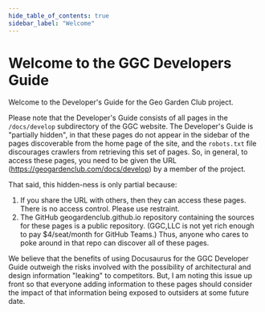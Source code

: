 ```yaml
---
hide_table_of_contents: true
sidebar_label: "Welcome"
---
```


# Welcome to the GGC Developers Guide

Welcome to the Developer's Guide for the Geo Garden Club project.

Please note that the Developer's Guide consists of all pages in the `/docs/develop` subdirectory of the GGC website.  The Developer's Guide is "partially hidden", in that these pages do not appear in the sidebar of the pages discoverable from the home page of the site, and the `robots.txt` file discourages crawlers from retrieving this set of pages. So, in general, to access these pages, you need to be given the URL (https://geogardenclub.com/docs/develop) by a member of the project.  

That said, this hidden-ness is only partial because:

1. If you share the URL with others, then they can access these pages. There is no access control. Please use restraint. 
2. The GitHub geogardenclub.github.io repository containing the sources for these pages is a public repository. (GGC,LLC is not yet rich enough to pay $4/seat/month for GitHub Teams.) Thus, anyone who cares to poke around in that repo can discover all of these pages. 

We believe that the benefits of using Docusaurus for the GGC Developer Guide outweigh the risks involved with the possibility of architectural and design information "leaking" to competitors.  But, I am noting this issue up front so that everyone adding information to these pages should consider the impact of that information being exposed to outsiders at some future date. 
